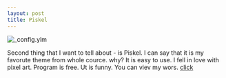 ```yaml
---
layout: post
title: Piskel
---
```



![_config.ylm](http://80.lv/wp-content/uploads/2015/07/piskel_logo_xsSocialImage_facebook.jpg)



Second thing that I want to tell about - is Piskel.
I can say that it is my favorute theme from whole cource. 
why?
It is easy to use.
I fell in love with pixel art.
Program is free.
Ut is funny.
You can viev my wors.
[click](http://www.piskelapp.com/user/5427595105533952)
